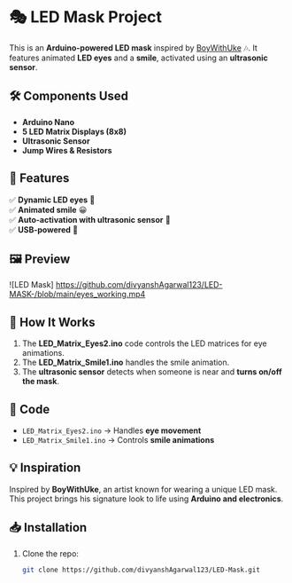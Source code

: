 # 🎭 LED Mask Project  

This is an **Arduino-powered LED mask** inspired by [BoyWithUke](https://boywithuke.com/) 🎶. It features animated **LED eyes** and a **smile**, activated using an **ultrasonic sensor**.

## 🛠️ Components Used  
- **Arduino Nano**  
- **5 LED Matrix Displays (8x8)**  
- **Ultrasonic Sensor**  
- **Jump Wires & Resistors**  

## 🚀 Features  
✅ **Dynamic LED eyes** 👀  
✅ **Animated smile** 😀  
✅ **Auto-activation with ultrasonic sensor** 🛑  
✅ **USB-powered** 🔌  

## 🖼️ Preview  
![LED Mask] https://github.com/divyanshAgarwal123/LED-MASK-/blob/main/eyes_working.mp4

## 🔧 How It Works  
1. The **LED_Matrix_Eyes2.ino** code controls the LED matrices for eye animations.  
2. The **LED_Matrix_Smile1.ino** handles the smile animation.  
3. The **ultrasonic sensor** detects when someone is near and **turns on/off the mask**.  

## 📜 Code  
- `LED_Matrix_Eyes2.ino` → Handles **eye movement**  
- `LED_Matrix_Smile1.ino` → Controls **smile animations**  

## 💡 Inspiration  
Inspired by **BoyWithUke**, an artist known for wearing a unique LED mask. This project brings his signature look to life using **Arduino and electronics**.  

## 📥 Installation  
1. Clone the repo:  
   ```sh
   git clone https://github.com/divyanshAgarwal123/LED-Mask.git
